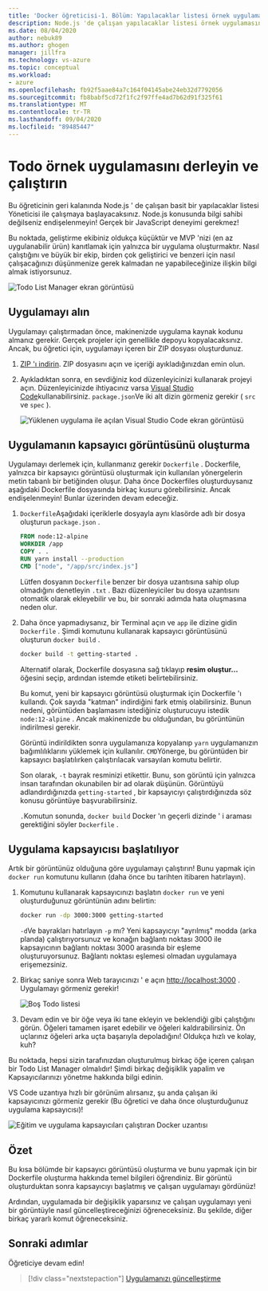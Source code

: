 ```yaml
---
title: 'Docker öğreticisi-1. Bölüm: Yapılacaklar listesi örnek uygulamasını derleme ve çalıştırma'
description: Node.js 'de çalışan yapılacaklar listesi örnek uygulamasına genel bakış.
ms.date: 08/04/2020
author: nebuk89
ms.author: ghogen
manager: jillfra
ms.technology: vs-azure
ms.topic: conceptual
ms.workload:
- azure
ms.openlocfilehash: fb92f5aae84a7c164f04145abe24eb32d7792056
ms.sourcegitcommit: fb8babf5cd72f1fc2f97ffe4ad7b62d91f325f61
ms.translationtype: MT
ms.contentlocale: tr-TR
ms.lasthandoff: 09/04/2020
ms.locfileid: "89485447"
---
```

# <a name="build-and-run-the-todo-sample-app"></a>Todo örnek uygulamasını derleyin ve çalıştırın

Bu öğreticinin geri kalanında Node.js ' de çalışan basit bir yapılacaklar listesi Yöneticisi ile çalışmaya başlayacaksınız. Node.js konusunda bilgi sahibi değilseniz endişelenmeyin! Gerçek bir JavaScript deneyimi gerekmez!

Bu noktada, geliştirme ekibiniz oldukça küçüktür ve MVP 'nizi (en az uygulanabilir ürün) kanıtlamak için yalnızca bir uygulama oluşturmaktır. Nasıl çalıştığını ve büyük bir ekip, birden çok geliştirici ve benzeri için nasıl çalışacağınızı düşünmenize gerek kalmadan ne yapabileceğinize ilişkin bilgi almak istiyorsunuz.

![Todo List Manager ekran görüntüsü](media/todo-list-sample.png)

## <a name="get-the-app"></a>Uygulamayı alın

Uygulamayı çalıştırmadan önce, makinenizde uygulama kaynak kodunu almanız gerekir. Gerçek projeler için genellikle depoyu kopyalacaksınız. Ancak, bu öğretici için, uygulamayı içeren bir ZIP dosyası oluşturdunuz.

1. [ZIP 'ı indirin](/assets/app.zip). ZIP dosyasını açın ve içeriği ayıkladığınızdan emin olun.

1. Ayıkladıktan sonra, en sevdiğiniz kod düzenleyicinizi kullanarak projeyi açın. Düzenleyicinizde ihtiyacınız varsa [Visual Studio Code](https://code.visualstudio.com/)kullanabilirsiniz. `package.json`Ve iki alt dizin görmeniz gerekir ( `src` ve `spec` ).

    ![Yüklenen uygulama ile açılan Visual Studio Code ekran görüntüsü](media/ide-screenshot.png)

## <a name="building-the-apps-container-image"></a>Uygulamanın kapsayıcı görüntüsünü oluşturma

Uygulamayı derlemek için, kullanmanız gerekir `Dockerfile` . Dockerfile, yalnızca bir kapsayıcı görüntüsü oluşturmak için kullanılan yönergelerin metin tabanlı bir betiğinden oluşur. Daha önce Dockerfiles oluşturduysanız aşağıdaki Dockerfile dosyasında birkaç kusuru görebilirsiniz. Ancak endişelenmeyin! Bunlar üzerinden devam edeceğiz.

1. `Dockerfile`Aşağıdaki içeriklerle dosyayla aynı klasörde adlı bir dosya oluşturun `package.json` .

    ```dockerfile
    FROM node:12-alpine
    WORKDIR /app
    COPY . .
    RUN yarn install --production
    CMD ["node", "/app/src/index.js"]
    ```

    Lütfen dosyanın `Dockerfile` benzer bir dosya uzantısına sahip olup olmadığını denetleyin `.txt` . Bazı düzenleyiciler bu dosya uzantısını otomatik olarak ekleyebilir ve bu, bir sonraki adımda hata oluşmasına neden olur.

1. Daha önce yapmadıysanız, bir Terminal açın ve `app` ile dizine gidin `Dockerfile` . Şimdi komutunu kullanarak kapsayıcı görüntüsünü oluşturun `docker build` .

    ```bash
    docker build -t getting-started .
    ```

    Alternatif olarak, Dockerfile dosyasına sağ tıklayıp **resim oluştur...** öğesini seçip, ardından istemde etiketi belirtebilirsiniz.

    Bu komut, yeni bir kapsayıcı görüntüsü oluşturmak için Dockerfile 'ı kullandı. Çok sayıda "katman" indirdiğini fark etmiş olabilirsiniz. Bunun nedeni, görüntüden başlamasını istediğiniz oluşturucuyu istedik `node:12-alpine` . Ancak makinenizde bu olduğundan, bu görüntünün indirilmesi gerekir.

    Görüntü indirildikten sonra uygulamanıza kopyalanıp `yarn` uygulamanızın bağımlılıklarını yüklemek için kullanılır. `CMD`Yönerge, bu görüntüden bir kapsayıcı başlatılırken çalıştırılacak varsayılan komutu belirtir.

    Son olarak, `-t` bayrak resminizi etikettir. Bunu, son görüntü için yalnızca insan tarafından okunabilen bir ad olarak düşünün. Görüntüyü adlandırdığınızda `getting-started` , bir kapsayıcıyı çalıştırdığınızda söz konusu görüntüye başvurabilirsiniz.

    `.`Komutun sonunda, `docker build` Docker 'ın geçerli dizinde ' i araması gerektiğini söyler `Dockerfile` .

## <a name="starting-an-app-container"></a>Uygulama kapsayıcısı başlatılıyor

Artık bir görüntünüz olduğuna göre uygulamayı çalıştırın! Bunu yapmak için `docker run` komutunu kullanın (daha önce bu tarihten itibaren hatırlayın).

1. Komutunu kullanarak kapsayıcınızı başlatın `docker run` ve yeni oluşturduğunuz görüntünün adını belirtin:

    ```bash
    docker run -dp 3000:3000 getting-started
    ```

    `-d`Ve bayrakları hatırlayın `-p` mı? Yeni kapsayıcıyı "ayrılmış" modda (arka planda) çalıştırıyorsunuz ve konağın bağlantı noktası 3000 ile kapsayıcının bağlantı noktası 3000 arasında bir eşleme oluşturuyorsunuz. Bağlantı noktası eşlemesi olmadan uygulamaya erişemezsiniz.

1. Birkaç saniye sonra Web tarayıcınızı ' e açın [http://localhost:3000](http://localhost:3000) .
    Uygulamayı görmeniz gerekir!

    ![Boş Todo listesi](media/todo-list-empty.png)

1. Devam edin ve bir öğe veya iki tane ekleyin ve beklendiği gibi çalıştığını görün. Öğeleri tamamen işaret edebilir ve öğeleri kaldırabilirsiniz. Ön uçlarınız öğeleri arka uçta başarıyla depoladığını! Oldukça hızlı ve kolay, kuh?

Bu noktada, hepsi sizin tarafınızdan oluşturulmuş birkaç öğe içeren çalışan bir Todo List Manager olmalıdır! Şimdi birkaç değişiklik yapalim ve Kapsayıcılarınızı yönetme hakkında bilgi edinin.

VS Code uzantıya hızlı bir görünüm alırsanız, şu anda çalışan iki kapsayıcınızı görmeniz gerekir (Bu öğretici ve daha önce oluşturduğunuz uygulama kapsayıcısı)!

![Eğitim ve uygulama kapsayıcıları çalıştıran Docker uzantısı](media/vs-two-containers.png)

## <a name="recap"></a>Özet

Bu kısa bölümde bir kapsayıcı görüntüsü oluşturma ve bunu yapmak için bir Dockerfile oluşturma hakkında temel bilgileri öğrendiniz. Bir görüntü oluşturduktan sonra kapsayıcıyı başlatmış ve çalışan uygulamayı gördünüz!

Ardından, uygulamada bir değişiklik yaparsınız ve çalışan uygulamayı yeni bir görüntüyle nasıl güncelleştireceğinizi öğreneceksiniz. Bu şekilde, diğer birkaç yararlı komut öğreneceksiniz.

## <a name="next-steps"></a>Sonraki adımlar

Öğreticiye devam edin!

> [!div class="nextstepaction"]
> [Uygulamanızı güncelleştirme](update-your-app.md)